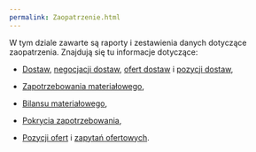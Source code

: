 ```yaml
---
permalink: Zaopatrzenie.html
---
```

 W tym dziale zawarte są raporty i zestawienia danych dotyczące zaopatrzenia. Znajdują się tu informacje dotyczące: 

- [Dostaw](/dostawy),&nbsp;[negocjacji dostaw](/negocjacje), [ofert dostaw](/oferty-dostaw)&nbsp;i [pozycji dostaw](/pozycje-dostaw),

- [Zapotrzebowania materiałowego](/zapotrzebowanie-materialowe),

- [Bilansu materiałowego](/prosty-bilans-materialowy),

- [Pokrycia zapotrzebowania](/pokrycie-zapotrzebowania),

- [Pozycji ofert](/pozycje-ofert)&nbsp;i [zapytań ofertowych](/zapytania-ofertowe).

